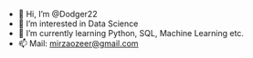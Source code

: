 - 👋 Hi, I’m @Dodger22
- 👀 I’m interested in Data Science
- 🌱 I’m currently learning Python, SQL, Machine Learning etc.
- 📫 Mail: mirzaozeer@gmail.com

<!---
Dodger22/Dodger22 is a ✨ special ✨ repository because its `README.md` (this file) appears on your GitHub profile.
You can click the Preview link to take a look at your changes.
--->

